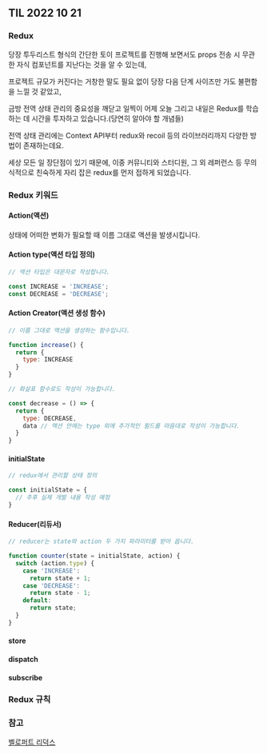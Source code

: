 ## TIL 2022 10 21

### Redux

당장 투두리스트 형식의 간단한 토이 프로젝트를 진행해 보면서도 props 전송 시 무관한 자식 컴포넌트를 지난다는 것을 알 수 있는데,

프로젝트 규모가 커진다는 거창한 말도 필요 없이 당장 다음 단계 사이즈만 가도 불편함을 느낄 것 같았고,

금방 전역 상태 관리의 중요성을 깨닫고 일찍이 어제 오늘 그리고 내일은 Redux를 학습하는 데 시간을 투자하고 있습니다.(당연히 알아야 할 개념들)

전역 상태 관리에는 Context API부터 redux와 recoil 등의 라이브러리까지 다양한 방법이 존재하는데요.

세상 모든 일 장단점이 있기 때문에, 이중 커뮤니티와 스터디원, 그 외 레퍼런스 등 무의식적으로 친숙하게 자리 잡은 redux를 먼저 접하게 되었습니다.

### Redux 키워드

#### Action(액션)

상태에 어떠한 변화가 필요할 때 이름 그대로 액션을 발생시킵니다.

#### Action type(액션 타입 정의)

```js
// 액션 타입은 대문자로 작성합니다.

const INCREASE = 'INCREASE';
const DECREASE = 'DECREASE';
```

#### Action Creator(액션 생성 함수)

```js
// 이름 그대로 액션을 생성하는 함수입니다.

function increase() {
  return {
    type: INCREASE
  }
}

// 화살표 함수로도 작성이 가능합니다.

const decrease = () => {
  return {
    type: DECREASE,
    data // 액션 안에는 type 외에 추가적인 필드를 마음대로 작성이 가능합니다.
  }
}

```

#### initialState

```js
// redux에서 관리할 상태 정의

const initialState = {
  // 추후 실제 개발 내용 작성 예정
}
```

#### Reducer(리듀서)

```js
// reducer는 state와 action 두 가지 파라미터를 받아 옵니다.

function counter(state = initialState, action) {
  switch (action.type) {
    case 'INCREASE':
      return state + 1;
    case 'DECREASE':
      return state - 1;
    default:
      return state;
  }
}
```

#### store

#### dispatch

#### subscribe

### Redux 규칙

### 참고
[벨로퍼트 리덕스](https://react.vlpt.us/redux/)
